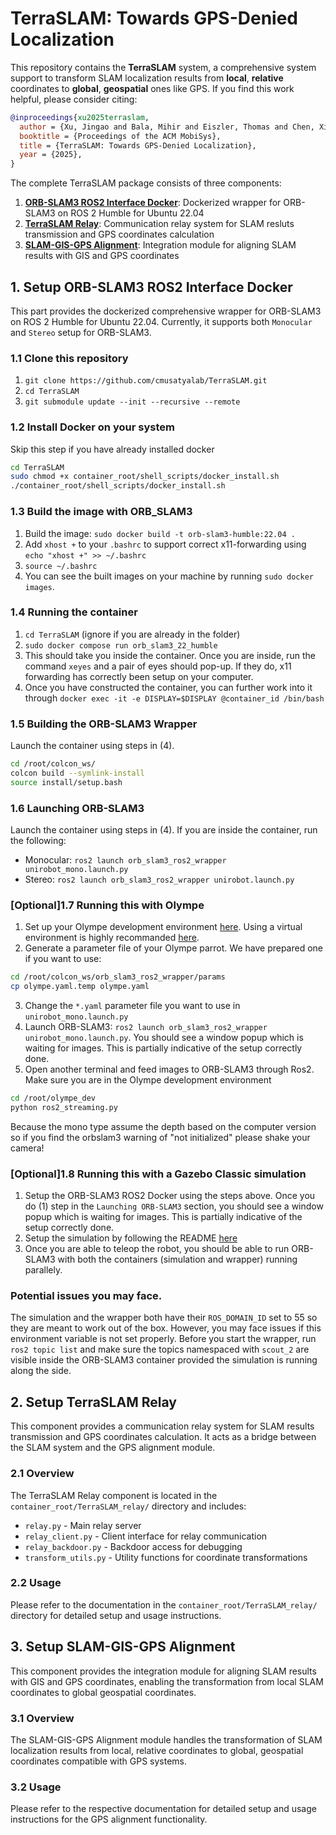 # TerraSLAM: Towards GPS-Denied Localization

This repository contains the **TerraSLAM** system, a comprehensive system support to transform SLAM localization results from **local**, **relative** coordinates to **global**, **geospatial** ones like GPS. 
If you find this work helpful, please consider citing:
```bibtex
@inproceedings{xu2025terraslam,
  author = {Xu, Jingao and Bala, Mihir and Eiszler, Thomas and Chen, Xiangliang and Dong, Qifei and Chanana, Aditya and Pillai, Padmanabhan and Satyanarayanan, Mahadev},
  booktitle = {Proceedings of the ACM MobiSys},
  title = {TerraSLAM: Towards GPS-Denied Localization},
  year = {2025},
}
```

The complete TerraSLAM package consists of three components:

1. [**ORB-SLAM3 ROS2 Interface Docker**](#1-setup-orb-slam3-ros2-interface-docker): Dockerized wrapper for ORB-SLAM3 on ROS 2 Humble for Ubuntu 22.04
2. [**TerraSLAM Relay**](#2-setup-terraslam-relay): Communication relay system for SLAM resluts transmission and GPS coordinates calculation
3. [**SLAM-GIS-GPS Alignment**](#3-setup-slam-gis-gps-alignment): Integration module for aligning SLAM results with GIS and GPS coordinates


## 1. Setup ORB-SLAM3 ROS2 Interface Docker
This part provides the dockerized comprehensive wrapper for ORB-SLAM3 on ROS 2 Humble for Ubuntu 22.04.
Currently, it supports both ``Monocular`` and ``Stereo`` setup for ORB-SLAM3.

### 1.1 Clone this repository

1. ```git clone https://github.com/cmusatyalab/TerraSLAM.git```
2. ```cd TerraSLAM```
3. ```git submodule update --init --recursive --remote```

### 1.2 Install Docker on your system

Skip this step if you have already installed docker

```bash
cd TerraSLAM
sudo chmod +x container_root/shell_scripts/docker_install.sh
./container_root/shell_scripts/docker_install.sh
```

### 1.3 Build the image with ORB_SLAM3

1. Build the image: ```sudo docker build -t orb-slam3-humble:22.04 .```
2. Add ```xhost +``` to your ```.bashrc``` to support correct x11-forwarding using ```echo "xhost +" >> ~/.bashrc```
3. ```source ~/.bashrc```
4. You can see the built images on your machine by running ```sudo docker images```.

### 1.4 Running the container

1. ```cd TerraSLAM``` (ignore if you are already in the folder)
2. ```sudo docker compose run orb_slam3_22_humble```
3. This should take you inside the container. Once you are inside, run the command ```xeyes``` and a pair of eyes should pop-up. If they do, x11 forwarding has correctly been setup on your computer.
4. Once you have constructed the container, you can further work into it through ```docker exec -it -e DISPLAY=$DISPLAY @container_id /bin/bash```

### 1.5 Building the ORB-SLAM3 Wrapper

Launch the container using steps in (4).
```bash
cd /root/colcon_ws/
colcon build --symlink-install
source install/setup.bash
```

### 1.6 Launching ORB-SLAM3

Launch the container using steps in (4).
If you are inside the container, run the following:

* Monocular: ```ros2 launch orb_slam3_ros2_wrapper unirobot_mono.launch.py```
* Stereo: ```ros2 launch orb_slam3_ros2_wrapper unirobot.launch.py```

### [Optional]1.7 Running this with Olympe

1. Set up your Olympe development environment [here](https://developer.parrot.com/docs/olympe/installation.html). Using a virtual environment is highly recommanded [here](https://developer.parrot.com/docs/olympe/pip_on_debian_based_distros.html#best-practices).
2. Generate a parameter file of your Olympe parrot. We have prepared one if you want to use:
```bash
cd /root/colcon_ws/orb_slam3_ros2_wrapper/params
cp olympe.yaml.temp olympe.yaml
```
3. Change the ``*.yaml`` parameter file you want to use in ``unirobot_mono.launch.py``
4. Launch ORB-SLAM3: ```ros2 launch orb_slam3_ros2_wrapper unirobot_mono.launch.py```. You should see a window popup which is waiting for images. This is partially indicative of the setup correctly done.
5. Open another terminal and feed images to ORB-SLAM3 through Ros2. Make sure you are in the Olympe development environment
```bash
cd /root/olympe_dev
python ros2_streaming.py
```

Because the mono type assume the depth based on the computer version so if you find the orbslam3 warning of "not initialized" please shake your camera! 

### [Optional]1.8 Running this with a Gazebo Classic simulation

1. Setup the ORB-SLAM3 ROS2 Docker using the steps above. Once you do (1) step in the ```Launching ORB-SLAM3``` section, you should see a window popup which is waiting for images. This is partially indicative of the setup correctly done.
2. Setup the simulation by following the README [here](https://github.com/suchetanrs/scout-husky-gazebo-ros2)
3. Once you are able to teleop the robot, you should be able to run ORB-SLAM3 with both the containers (simulation and wrapper) running parallely.

### Potential issues you may face.
The simulation and the wrapper both have their ```ROS_DOMAIN_ID``` set to 55 so they are meant to work out of the box. However, you may face issues if this environment variable is not set properly. Before you start the wrapper, run ```ros2 topic list``` and make sure the topics namespaced with ```scout_2``` are visible inside the ORB-SLAM3 container provided the simulation is running along the side.

## 2. Setup TerraSLAM Relay
This component provides a communication relay system for SLAM results transmission and GPS coordinates calculation. It acts as a bridge between the SLAM system and the GPS alignment module.

### 2.1 Overview
The TerraSLAM Relay component is located in the `container_root/TerraSLAM_relay/` directory and includes:
- `relay.py` - Main relay server
- `relay_client.py` - Client interface for relay communication
- `relay_backdoor.py` - Backdoor access for debugging
- `transform_utils.py` - Utility functions for coordinate transformations

### 2.2 Usage
Please refer to the documentation in the `container_root/TerraSLAM_relay/` directory for detailed setup and usage instructions.

## 3. Setup SLAM-GIS-GPS Alignment
This component provides the integration module for aligning SLAM results with GIS and GPS coordinates, enabling the transformation from local SLAM coordinates to global geospatial coordinates.

### 3.1 Overview
The SLAM-GIS-GPS Alignment module handles the transformation of SLAM localization results from local, relative coordinates to global, geospatial coordinates compatible with GPS systems.

### 3.2 Usage
Please refer to the respective documentation for detailed setup and usage instructions for the GPS alignment functionality.
